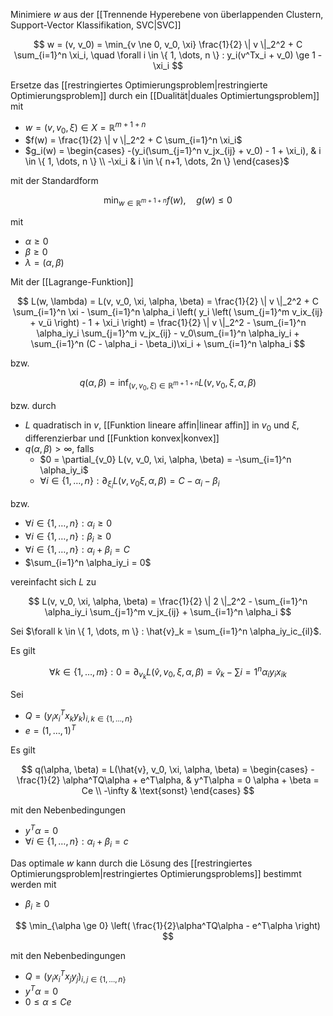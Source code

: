 Minimiere $w$ aus der [[Trennende Hyperebene von überlappenden Clustern, Support-Vector Klassifikation, SVC|SVC]]

$$
	w = (v, v_0) = \min_{v \ne 0, v_0, \xi} \frac{1}{2} \| v \|_2^2 + C \sum_{i=1}^n \xi_i, \quad \forall i \in \{ 1, \dots, n \} : y_i(v^Tx_i + v_0) \ge 1 - \xi_i
$$

Ersetze das [[restringiertes Optimierungsproblem|restringierte Optimierungsproblem]] durch ein [[Dualität|duales Optimiertungsproblem]] mit
- $w = (v, v_0, \xi) \in X = \mathbb{R}^{m+1+n}$
- $f(w) = \frac{1}{2} \| v \|_2^2 + C \sum_{i=1}^n \xi_i$
- $g_i(w) = \begin{cases} -(y_i(\sum_{j=1}^n v_jx_{ij} + v_0) - 1 + \xi_i), & i \in \{ 1, \dots, n \} \\ -\xi_i & i \in \{ n+1, \dots, 2n \} \end{cases}$

mit der Standardform

$$
	\min_{w \in \mathbb{R}^{m+1+n}} f(w), \quad g(w) \le 0
$$

mit
- $\alpha \ge 0$
- $\beta \ge 0$
- $\lambda = (\alpha, \beta)$

Mit der [[Lagrange-Funktion]]

$$
	L(w, \lambda) = L(v, v_0, \xi, \alpha, \beta) = \frac{1}{2} \| v \|_2^2 + C \sum_{i=1}^n \xi - \sum_{i=1}^n \alpha_i \left( y_i \left( \sum_{j=1}^m v_ix_{ij} + v_ü \right) - 1 + \xi_i \right) = \frac{1}{2} \| v \|_2^2 - \sum_{i=1}^n \alpha_iy_i \sum_{j=1}^m v_jx_{ij} - v_0\sum_{i=1}^n \alpha_iy_i + \sum_{i=1}^n (C - \alpha_i - \beta_i)\xi_i + \sum_{i=1}^n \alpha_i
$$

bzw.

$$
	q(\alpha, \beta) = \inf_{(v, v_0, \xi) \in \mathbb{R}^{m+1+n}} L(v, v_0, \xi, \alpha, \beta)
$$

bzw. durch
- $L$ quadratisch in $v$, [[Funktion lineare affin|linear affin]] in $v_0$ und $\xi$, differenzierbar und [[Funktion konvex|konvex]]
- $q(\alpha, \beta) \gt \infty$, falls
	- $0 = \partial_{v_0} L(v, v_0, \xi, \alpha, \beta) = -\sum_{i=1}^n \alpha_iy_i$
	- $\forall i \in \{ 1, \dots, n \} : \partial_{\xi_i} L(v, v_0 \xi, \alpha, \beta) = C - \alpha_i - \beta_i$

bzw.
- $\forall i \in \{ 1, \dots, n \} : \alpha_i \ge 0$
- $\forall i \in \{ 1, \dots, n \} : \beta_i \ge 0$
- $\forall i \in \{ 1, \dots, n \} : \alpha_i + \beta_i = C$
- $\sum_{i=1}^n \alpha_iy_i = 0$

vereinfacht sich $L$ zu

$$
	L(v, v_0, \xi, \alpha, \beta) = \frac{1}{2} \| 2 \|_2^2 - \sum_{i=1}^n \alpha_iy_i \sum_{j=1}^m v_jx_{ij} + \sum_{i=1}^n \alpha_i
$$

Sei $\forall k \in \{ 1, \dots, m \} : \hat{v}_k = \sum_{i=1}^n \alpha_iy_ic_{il}$.

Es gilt

$$
	\forall k \in \{ 1, \dots, m \} : 0 = \partial_{v_k} L(\hat{v}, v_0, \xi, \alpha, \beta) = \hat{v}_k - \sum{i=1}^n \alpha_iy_ix_{ik}
$$

Sei
- $Q = (y_ix_i^Tx_ky_k)_{i, k \in \{ 1, \dots, n \}}$
- $e = (1, \dots, 1)^T$

Es gilt

$$
	q(\alpha, \beta) = L(\hat{v}, v_0, \xi, \alpha, \beta) = \begin{cases}
			-\frac{1}{2} \alpha^TQ\alpha + e^T\alpha, & y^T\alpha = 0 \alpha + \beta = Ce \\
			-\infty & \text{sonst}
	\end{cases}
$$

mit den Nebenbedingungen
- $y^T\alpha = 0$
- $\forall i \in \{ 1, \dots, n \} : \alpha_i + \beta_i = c$

 Das optimale $w$ kann durch die Lösung des [[restringiertes Optimierungsproblem|restringiertes Optimierungsproblems]] bestimmt werden mit
- $\beta_i \ge 0$

$$
	\min_{\alpha \ge 0} \left( \frac{1}{2}\alpha^TQ\alpha - e^T\alpha \right)
$$

mit den Nebenbedingungen
- $Q = (y_ix_i^Tx_jy_j)_{i, j \in \{ 1, \dots, n \}}$
- $y^T\alpha = 0$
- $0 \le \alpha \le Ce$